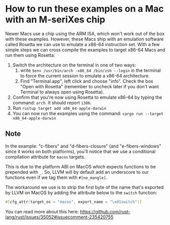 # How to run these examples on a Mac with an M-seriXes chip

Newer Macs use a chip using the ARM ISA, which won't work out of the box with
these examples. However, these Macs ship with an emulation software called Rosetta
we can use to emulate a x86-64 instruction set. With a few simple steps we can
cross compile the examples to target x86-64 Macs and run them using Rosetta:

1. Switch the architecture on the terminal in one of two ways:
   1. write `$env /usr/bin/arch -x86_64 /bin/zsh --login` in the terminal to force
   the current session to emulate a x86-64 architecture.
   2. Find "Terminal.app", left click and choose "info". Check the box
   "Open with Rosetta" (remember to uncheck later if you don't want Terminal to always
   open using Rosetta).
2. Confirm that you're now using Rosetta to emulate x86-64 by typing the command: `arch`.
It should report `i386`.
3. Run `rustup target add x86_64-apple-darwin`
4. You can now run the examples using the command: `cargo run --target x86_64-apple-darwin`

## Note

In the example: "c-fibers" and "d-fibers-closure" (and "e-fibers-windows"
since it works on both platforms), you'll notice that we use a conditional
compilation attribute for `macos` targets.

This is due to the platform ABI on MacOS which expects functions to be prepended
with `_`. So, LLVM will by default add an underscore to our functions even if we
tag them with `#[no_mangle]`.

The workaround we use is to strip the first byte of the name that's exported
by LLVM on MacOS by adding the attribute below to the `switch` function:

```rust
#[cfg_attr(target_os = "macos", export_name = "\x01switch")]
```

You can read more about this here: <https://github.com/rust-lang/rust/issues/35052#issuecomment-235420755>
